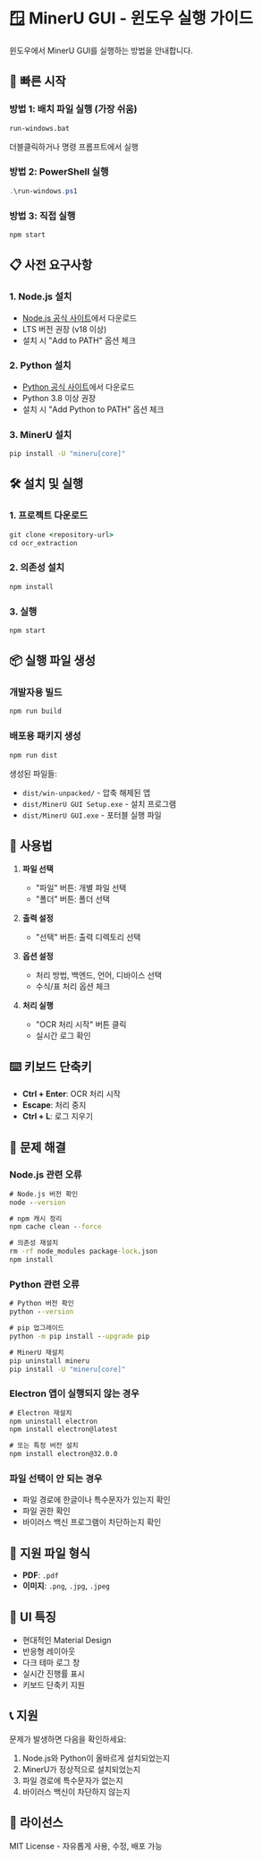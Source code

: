 # 🪟 MinerU GUI - 윈도우 실행 가이드

윈도우에서 MinerU GUI를 실행하는 방법을 안내합니다.

## 🚀 빠른 시작

### 방법 1: 배치 파일 실행 (가장 쉬움)
```cmd
run-windows.bat
```
더블클릭하거나 명령 프롬프트에서 실행

### 방법 2: PowerShell 실행
```powershell
.\run-windows.ps1
```

### 방법 3: 직접 실행
```cmd
npm start
```

## 📋 사전 요구사항

### 1. Node.js 설치
- [Node.js 공식 사이트](https://nodejs.org)에서 다운로드
- LTS 버전 권장 (v18 이상)
- 설치 시 "Add to PATH" 옵션 체크

### 2. Python 설치
- [Python 공식 사이트](https://python.org)에서 다운로드
- Python 3.8 이상 권장
- 설치 시 "Add Python to PATH" 옵션 체크

### 3. MinerU 설치
```cmd
pip install -U "mineru[core]"
```

## 🛠️ 설치 및 실행

### 1. 프로젝트 다운로드
```cmd
git clone <repository-url>
cd ocr_extraction
```

### 2. 의존성 설치
```cmd
npm install
```

### 3. 실행
```cmd
npm start
```

## 📦 실행 파일 생성

### 개발자용 빌드
```cmd
npm run build
```

### 배포용 패키지 생성
```cmd
npm run dist
```

생성된 파일들:
- `dist/win-unpacked/` - 압축 해제된 앱
- `dist/MinerU GUI Setup.exe` - 설치 프로그램
- `dist/MinerU GUI.exe` - 포터블 실행 파일

## 🎯 사용법

1. **파일 선택**
   - "파일" 버튼: 개별 파일 선택
   - "폴더" 버튼: 폴더 선택

2. **출력 설정**
   - "선택" 버튼: 출력 디렉토리 선택

3. **옵션 설정**
   - 처리 방법, 백엔드, 언어, 디바이스 선택
   - 수식/표 처리 옵션 체크

4. **처리 실행**
   - "OCR 처리 시작" 버튼 클릭
   - 실시간 로그 확인

## ⌨️ 키보드 단축키

- **Ctrl + Enter**: OCR 처리 시작
- **Escape**: 처리 중지
- **Ctrl + L**: 로그 지우기

## 🔧 문제 해결

### Node.js 관련 오류
```cmd
# Node.js 버전 확인
node --version

# npm 캐시 정리
npm cache clean --force

# 의존성 재설치
rm -rf node_modules package-lock.json
npm install
```

### Python 관련 오류
```cmd
# Python 버전 확인
python --version

# pip 업그레이드
python -m pip install --upgrade pip

# MinerU 재설치
pip uninstall mineru
pip install -U "mineru[core]"
```

### Electron 앱이 실행되지 않는 경우
```cmd
# Electron 재설치
npm uninstall electron
npm install electron@latest

# 또는 특정 버전 설치
npm install electron@32.0.0
```

### 파일 선택이 안 되는 경우
- 파일 경로에 한글이나 특수문자가 있는지 확인
- 파일 권한 확인
- 바이러스 백신 프로그램이 차단하는지 확인

## 📁 지원 파일 형식

- **PDF**: `.pdf`
- **이미지**: `.png`, `.jpg`, `.jpeg`

## 🎨 UI 특징

- 현대적인 Material Design
- 반응형 레이아웃
- 다크 테마 로그 창
- 실시간 진행률 표시
- 키보드 단축키 지원

## 📞 지원

문제가 발생하면 다음을 확인하세요:
1. Node.js와 Python이 올바르게 설치되었는지
2. MinerU가 정상적으로 설치되었는지
3. 파일 경로에 특수문자가 없는지
4. 바이러스 백신이 차단하지 않는지

## 📄 라이선스

MIT License - 자유롭게 사용, 수정, 배포 가능
